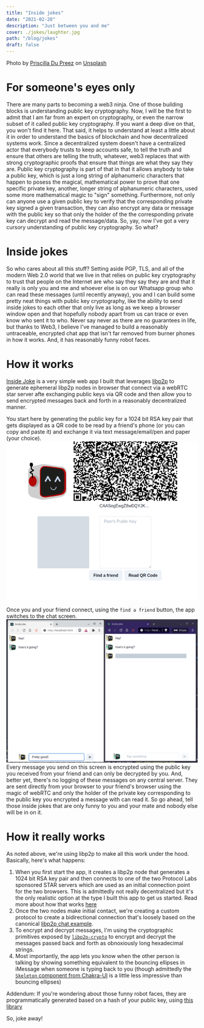 ```yaml
---
title: "Inside jokes"
date: "2021-02-28"
description: "Just between you and me"
cover: ./jokes/laughter.jpg
path: "/blog/jokes"
draft: false
---
```


<span>Photo by <a href="https://unsplash.com/@priscilladupreez?utm_source=unsplash&amp;utm_medium=referral&amp;utm_content=creditCopyText">Priscilla Du Preez</a> on <a href="https://unsplash.com/s/photos/joke?utm_source=unsplash&amp;utm_medium=referral&amp;utm_content=creditCopyText">Unsplash</a></span>

# For someone's eyes only

There are many parts to becoming a web3 ninja.  One of those building blocks is understanding public key cryptography.  Now, I will be the first to admit that I am far from an expert on cryptography, or even the narrow subset of it called public key cryptography.  If you want a deep dive on that, you won't find it here.  That said, it helps to understand at least a little about it in order to understand the basics of blockchain and how decentralized systems work.  Since a decentralized system doesn't have a centralized actor that everybody trusts to keep accounts safe, to tell the truth and ensure that others are telling the truth, whatever, web3 replaces that with strong cryptographic proofs that ensure that things are what they say they are.  Public key cryptography is part of that in that it allows anybody to take a public key, which is just a long string of alphanumeric characters that happen to posess the magical, mathematical power to prove that one specific private key, another, longer string of alphanumeric characters, used some more mathematical magic to "sign" something.  Furthermore, not only can anyone use a given public key to verify that the corresponding private key signed a given transaction, they can also encrypt any data or message with the public key so that only the holder of the the corresponding private key can decrypt and read the message/data.  So, yay, now I've got a very cursory understanding of public key cryptography.  So what?

# Inside jokes

So who cares about all this stuff?  Setting aside PGP, TLS, and all of the modern Web 2.0 world that we live in that relies on public key cryptography to trust that people on the Internet are who say they say they are and that it really is only you and me and whoever else is on our Whatsapp group who can read these messages (until recently anyway), you and I can build some pretty neat things with public key cryptography, like the ability to send inside jokes to each other that only live as long as we keep a browser window open and that hopefully nobody apart from us can trace or even know who sent it to who.  Never say never as there are no guarantees in life, but thanks to Web3, I believe I've managed to build a reasonably untraceable, encrypted chat app that isn't far removed from burner phones in how it works.  And, it has reasonably funny robot faces.

# How it works

[Inside Joke](https://github.com/acolytec3/inside-joke) is a very simple web app I built that leverages [libp2p](https://libp2p.io) to generate ephemeral libp2p nodes in browser that connect via a webRTC star server afte exchanging public keys via QR code and then allow you to send encrypted messages back and forth in a reasonably decentralized manner.  

You start here by generating the public key for a 1024 bit RSA key pair that gets displayed as a QR code to be read by a friend's phone (or you can copy and paste it) and exchange it via text message/email/pen and paper (your choice).
![connection screen](./jokes/connect.png)

Once you and your friend connect, using the `find a friend` button, the app switches to the chat screen.
![chatting](./jokes/chatting.png)
Every message you send on this screen is encrypted using the public key you received from your friend and can only be decrypted by you.  And, better yet, there's no logging of these messages on any central server.  They are sent directly from your browser to your friend's browser using the magic of webRTC and only the holder of the private key corresponding to the public key you encrypted a message with can read it.  So go ahead, tell those inside jokes that are only funny to you and your mate and nobody else will be in on it.

# How it really works

As noted above, we're using libp2p to make all this work under the hood.  Basically, here's what happens:
1) When you first start the app, it creates a libp2p node that generates a 1024 bit RSA key pair and then connects to one of the two Protocol Labs sponsored STAR servers which are used as an initial connection point for the two browsers.  This is admittedly not really decentralized but it's the only realistic option at the type I built this app to get us started.  Read more about how that works [here](https://github.com/libp2p/js-libp2p-webrtc-star)
2) Once the two nodes make initial contact, we're creating a custom protocol to create a bidirectional connection that's loosely based on the canonical [libp2p chat example](https://github.com/libp2p/js-libp2p/tree/master/examples/chat).
3) To encrypt and decrypt messages, I'm using the cryptographic primitives exposed by [`libp2p-crypto`](https://github.com/libp2p/js-libp2p-crypto) to encrypt and decrypt the messages passed back and forth as obnoxiously long hexadecimal strings.  
4) Most importantly, the app lets you know when the other person is talking by showing something equivalent to the bouncing ellipses in iMessage when someone is typing back to you (though admittedly the [`Skeleton` component from Chakra-UI](https://chakra-ui.com/docs/feedback/skeleton) is a little less impressive than bouncing ellipses)

Addendum: If you're wondering about those funny robot faces, they are programmatically generated based on a hash of your public key, using [this library](https://www.npmjs.com/package/@digitalungdom/bot-identicon)

So, joke away!

